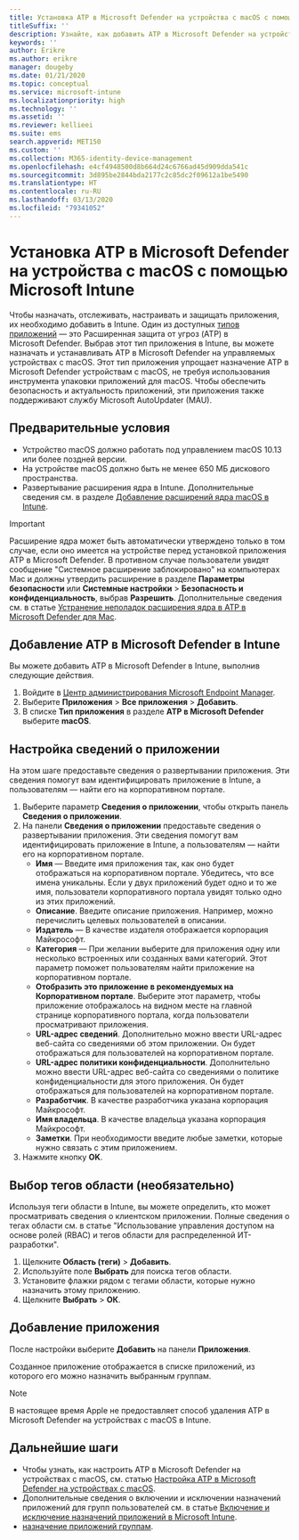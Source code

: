 ```yaml
---
title: Установка ATP в Microsoft Defender на устройства с macOS с помощью Microsoft Intune
titleSuffix: ''
description: Узнайте, как добавить ATP в Microsoft Defender на устройства с macOS с помощью Microsoft Intune.
keywords: ''
author: Erikre
ms.author: erikre
manager: dougeby
ms.date: 01/21/2020
ms.topic: conceptual
ms.service: microsoft-intune
ms.localizationpriority: high
ms.technology: ''
ms.assetid: ''
ms.reviewer: kellieei
ms.suite: ems
search.appverid: MET150
ms.custom: ''
ms.collection: M365-identity-device-management
ms.openlocfilehash: e4cf4948500d8b664d24c6766ad45d909dda541c
ms.sourcegitcommit: 3d895be2844bda2177c2c85dc2f09612a1be5490
ms.translationtype: HT
ms.contentlocale: ru-RU
ms.lasthandoff: 03/13/2020
ms.locfileid: "79341052"
---
```

# <a name="add-microsoft-defender-atp-to-macos-devices-using-microsoft-intune"></a>Установка ATP в Microsoft Defender на устройства с macOS с помощью Microsoft Intune

Чтобы назначать, отслеживать, настраивать и защищать приложения, их необходимо добавить в Intune. Один из доступных [типов приложений](apps-add.md#app-types-in-microsoft-intune) — это Расширенная защита от угроз (ATP) в Microsoft Defender. Выбрав этот тип приложения в Intune, вы можете назначать и устанавливать ATP в Microsoft Defender на управляемых устройствах с macOS. Этот тип приложения упрощает назначение ATP в Microsoft Defender устройствам с macOS, не требуя использования инструмента упаковки приложений для macOS. Чтобы обеспечить безопасность и актуальность приложений, эти приложения также поддерживают службу Microsoft AutoUpdater (MAU).

## <a name="prerequisites"></a>Предварительные условия
- Устройство macOS должно работать под управлением macOS 10.13 или более поздней версии.
- На устройстве macOS должно быть не менее 650 МБ дискового пространства.
- Развертывание расширения ядра в Intune. Дополнительные сведения см. в разделе [Добавление расширений ядра macOS в Intune](../configuration/kernel-extensions-overview-macos.md).

> [!IMPORTANT]
> Расширение ядра может быть автоматически утверждено только в том случае, если оно имеется на устройстве перед установкой приложения ATP в Microsoft Defender. В противном случае пользователи увидят сообщение "Системное расширение заблокировано" на компьютерах Mac и должны утвердить расширение в разделе **Параметры безопасности** или **Системные настройки** > **Безопасность и конфиденциальность**, выбрав **Разрешить**. Дополнительные сведения см. в статье [Устранение неполадок расширения ядра в ATP в Microsoft Defender для Mac](https://docs.microsoft.com/windows/security/threat-protection/microsoft-defender-atp/mac-support-kext).

## <a name="add-microsoft-defender-atp-to-intune"></a>Добавление ATP в Microsoft Defender в Intune
Вы можете добавить ATP в Microsoft Defender в Intune, выполнив следующие действия.

1. Войдите в [Центр администрирования Microsoft Endpoint Manager](https://go.microsoft.com/fwlink/?linkid=2109431).
2. Выберите **Приложения** > **Все приложения** > **Добавить**.
3. В списке **Тип приложения** в разделе **ATP в Microsoft Defender** выберите **macOS**.

## <a name="configure-app-information"></a>Настройка сведений о приложении
На этом шаге предоставьте сведения о развертывании приложения. Эти сведения помогут вам идентифицировать приложение в Intune, а пользователям — найти его на корпоративном портале.

1. Выберите параметр **Сведения о приложении**, чтобы открыть панель **Сведения о приложении**.
2. На панели **Сведения о приложении** предоставьте сведения о развертывании приложения. Эти сведения помогут вам идентифицировать приложение в Intune, а пользователям — найти его на корпоративном портале.
    - **Имя** — Введите имя приложения так, как оно будет отображаться на корпоративном портале. Убедитесь, что все имена уникальны. Если у двух приложений будет одно и то же имя, пользователи корпоративного портала увидят только одно из этих приложений.
    - **Описание**. Введите описание приложения. Например, можно перечислить целевых пользователей в описании.
    - **Издатель** — В качестве издателя отображается корпорация Майкрософт.
    - **Категория** — При желании выберите для приложения одну или несколько встроенных или созданных вами категорий. Этот параметр поможет пользователям найти приложение на корпоративном портале.
    - **Отобразить это приложение в рекомендуемых на Корпоративном портале**. Выберите этот параметр, чтобы приложение отображалось на видном месте на главной странице корпоративного портала, когда пользователи просматривают приложения.
    - **URL-адрес сведений**. Дополнительно можно ввести URL-адрес веб-сайта со сведениями об этом приложении. Он будет отображаться для пользователей на корпоративном портале.
    - **URL-адрес политики конфиденциальности**. Дополнительно можно ввести URL-адрес веб-сайта со сведениями о политике конфиденциальности для этого приложения. Он будет отображаться для пользователей на корпоративном портале.
    - **Разработчик**. В качестве разработчика указана корпорация Майкрософт.
    - **Имя владельца**. В качестве владельца указана корпорация Майкрософт.
    - **Заметки**. При необходимости введите любые заметки, которые нужно связать с этим приложением.
3. Нажмите кнопку **OK**.

## <a name="select-scope-tags-optional"></a>Выбор тегов области (необязательно)
Используя теги области в Intune, вы можете определить, кто может просматривать сведения о клиентском приложении. Полные сведения о тегах области см. в статье "Использование управления доступом на основе ролей (RBAC) и тегов области для распределенной ИТ-разработки".
1.    Щелкните **Область (теги)**  > **Добавить**.
2.    Используйте поле **Выбрать** для поиска тегов области.
3.    Установите флажки рядом с тегами области, которые нужно назначить этому приложению.
4.    Щелкните **Выбрать** > **ОК**.

## <a name="add-the-app"></a>Добавление приложения
После настройки выберите **Добавить** на панели **Приложения**. 

Созданное приложение отображается в списке приложений, из которого его можно назначить выбранным группам. 

> [!NOTE]
> В настоящее время Apple не предоставляет способ удаления ATP в Microsoft Defender на устройствах с macOS в Intune.

## <a name="next-steps"></a>Дальнейшие шаги
- Чтобы узнать, как настроить ATP в Microsoft Defender на устройствах с macOS, см. статью [Настройка ATP в Microsoft Defender на устройствах с macOS](https://docs.microsoft.com/windows/security/threat-protection/microsoft-defender-atp/mac-preferences).
- Дополнительные сведения о включении и исключении назначений приложений для групп пользователей см. в статье [Включение и исключение назначений приложений в Microsoft Intune](apps-inc-exl-assignments.md).
- [назначение приложений группам](apps-deploy.md).

